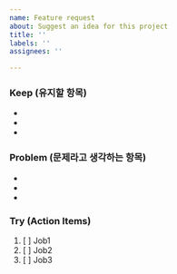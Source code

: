 ```yaml
---
name: Feature request
about: Suggest an idea for this project
title: ''
labels: ''
assignees: ''

---
```


### Keep (유지할 항목)
*
*
*

### Problem (문제라고 생각하는 항목)
*
*
*
### Try (Action Items)
1. [ ]  Job1
2. [ ]  Job2
3. [ ]  Job3
